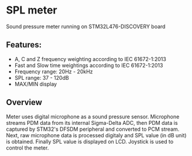 # SPL meter

Sound pressure meter running on STM32L476-DISCOVERY board

## Features:

- A, C and Z frequency weighting according to IEC 61672-1:2013
- Fast and Slow time weightings according to IEC 61672-1:2013
- Frequency range: 20Hz - 20kHz
- SPL range: 37 - 120dB
- MAX/MIN display

## Overview

Meter uses digital microphone as a sound pressure sensor. Microphone streams PDM data from its internal Sigma-Delta ADC, then PDM data is captured by STM32's DFSDM peripheral and converted to PCM stream. Next, raw microphone data is processed digitaly and SPL value (in dB unit) is obtained. Finally SPL value is displayed on LCD. Joystick is used to control the meter.
